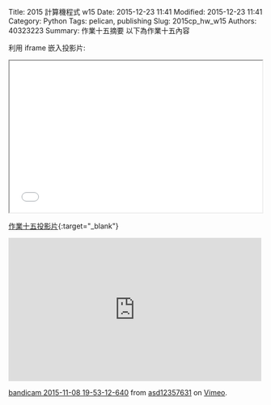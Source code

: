Title: 2015 計算機程式 w15
Date: 2015-12-23 11:41
Modified: 2015-12-23 11:41
Category: Python
Tags: pelican, publishing
Slug: 2015cp_hw_w15
Authors: 40323223
Summary: 作業十五摘要
以下為作業十五內容

利用 iframe 嵌入投影片:

<iframe src="simplest15.html" width="500" height="300"></iframe>

[作業十五投影片](simplest15.html){:target="_blank"}

<iframe src="https://player.vimeo.com/video/145040656" width="500" height="283" frameborder="0" webkitallowfullscreen mozallowfullscreen allowfullscreen></iframe>
<p><a href="https://vimeo.com/145040656">bandicam 2015-11-08 19-53-12-640</a> from <a href="https://vimeo.com/user45624632">asd12357631</a> on <a href="https://vimeo.com">Vimeo</a>.</p>
